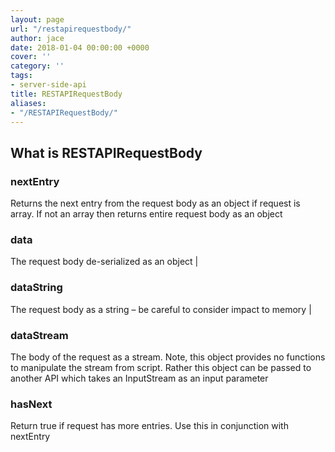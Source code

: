 ```yaml
---
layout: page
url: "/restapirequestbody/"
author: jace
date: 2018-01-04 00:00:00 +0000
cover: ''
category: ''
tags:
- server-side-api
title: RESTAPIRequestBody
aliases:
- "/RESTAPIRequestBody/"
---
```

## What is RESTAPIRequestBody
<!--more-->

### nextEntry

Returns the next entry from the request body as an object if request is array. If not an array then returns entire request body as an object                                                                        

### data

The request body de-serialized as an object                                                                                                                                                                         |

### dataString

The request body as a string – be careful to consider impact to memory                                                                                                                                              |

### dataStream

The body of the request as a stream. Note, this object provides no functions to manipulate the stream from script. Rather this object can be passed to another API which takes an InputStream as an input parameter 

### hasNext

Return true if request has more entries. Use this in conjunction with nextEntry